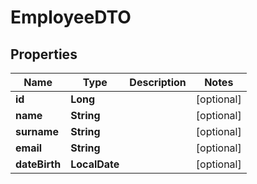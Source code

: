 

# EmployeeDTO


## Properties

| Name | Type | Description | Notes |
|------------ | ------------- | ------------- | -------------|
|**id** | **Long** |  |  [optional] |
|**name** | **String** |  |  [optional] |
|**surname** | **String** |  |  [optional] |
|**email** | **String** |  |  [optional] |
|**dateBirth** | **LocalDate** |  |  [optional] |



